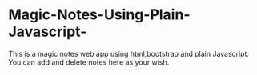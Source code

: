 # Magic-Notes-Using-Plain-Javascript-
This is a magic notes web app using html,bootstrap and plain Javascript. You can add and delete notes here as your wish. 
